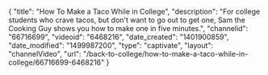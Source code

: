 {
    "title": "How To Make a Taco While in College",
    "description": "For college students who crave tacos, but don't want to go out to get one, Sam the Cooking Guy shows you how to make one in five minutes.",
    "channelid": "66716699",
    "videoid": "6468216",
    "date_created": "1401900859",
    "date_modified": "1499987200",
    "type": "captivate",
    "layout": "channelVideo",
    "url": "\/back-to-college\/how-to-make-a-taco-while-in-college\/66716699-6468216"
}
